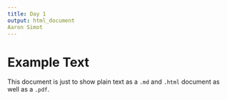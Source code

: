 ```yaml
---
title: Day 1
output: html_document
Aaron Simot
---
```


# Example Text

This document is just to show plain text as a `.md` and `.html` document as well as a `.pdf`.
